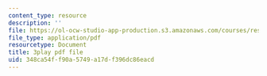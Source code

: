 ```yaml
---
content_type: resource
description: ''
file: https://ol-ocw-studio-app-production.s3.amazonaws.com/courses/res-18-009-learn-differential-equations-up-close-with-gilbert-strang-and-cleve-moler-fall-2015/348ca54ff90a5749a17df396dc86eacd_-D4GDdxJrpg.pdf
file_type: application/pdf
resourcetype: Document
title: 3play pdf file
uid: 348ca54f-f90a-5749-a17d-f396dc86eacd
---
```

